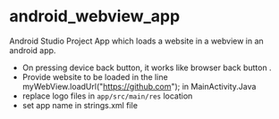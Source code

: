 # android_webview_app
Android Studio Project
App which loads a website in a webview in an android app. 
* On pressing device back button, it works like browser back button .
* Provide website to be loaded in the line 
    myWebView.loadUrl("https://github.com"); 
    in MainActivity.Java
* replace logo files in `app/src/main/res` location
* set app name in strings.xml file
